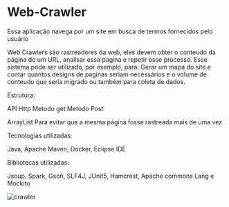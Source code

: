 # Web-Crawler
Essa aplicação navega por um site em busca de termos fornecidos pelo usuário

Web Crawlers são rastreadores da web, eles devem obter o conteudo da página de um URL, analisar essa pagina e repetir esse processo.
Esse sistema pode ser utilizado, por exemplo, para: Gerar um mapa do site e contar quantos designs de paginas seriam necessários e o volume de conteudo que seria migrado ou também para coleta de dados.

Estrutura:

API Http
Metodo get
Metodo Post

ArrayList
Para evitar que a mesma página fosse rastreada mais de uma vez


Tecnologias utilizadas:

Java, Apache Maven, Docker, Eclipse IDE

Bibliotecas utilizadas:

Jsoup, Spark, Gson, SLF4J, JUnit5, Hamcrest, Apache commons Lang e Mockito

![crawler](https://user-images.githubusercontent.com/49458473/131124764-4482b7f2-5c01-442c-91c4-fb78a1cc53a4.png)










